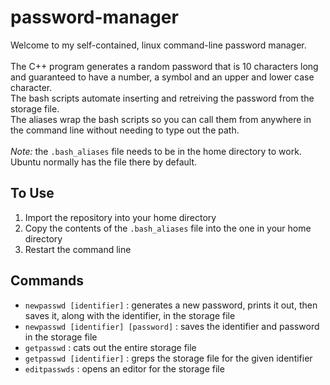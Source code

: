 # password-manager
Welcome to my self-contained, linux command-line password manager. \
\
The C++ program generates a random password that is 10 characters long and guaranteed to have a number, a symbol and an upper and lower case character. \
The bash scripts automate inserting and retreiving the password from the storage file. \
The aliases wrap the bash scripts so you can call them from anywhere in the command line without needing to type out the path. \
\
*Note:* the `.bash_aliases` file needs to be in the home directory to work. Ubuntu normally has the file there by default.
## To Use
1. Import the repository into your home directory
2. Copy the contents of the `.bash_aliases` file into the one in your home directory
3. Restart the command line
## Commands
* `newpasswd [identifier]` : generates a new password, prints it out, then saves it, along with the identifier, in the storage file
* `newpasswd [identifier] [password]` : saves the identifier and password in the storage file
* `getpasswd` : cats out the entire storage file
* `getpasswd [identifier]` : greps the storage file for the given identifier
* `editpasswds` : opens an editor for the storage file

